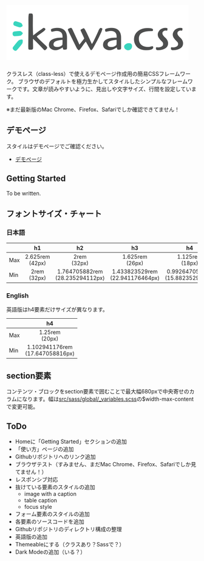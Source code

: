 # [![kawa.css](img/kawacss-logo.svg)](https://kawacss.rriver.dev)

クラスレス（class-less）で使えるデモページ作成用の簡易CSSフレームワーク。
ブラウザのデフォルトを極力生かしてスタイルしたシンプルなフレームワークです。文章が読みやすいように、見出しや文字サイズ、行間を設定しています。

※まだ最新版のMac Chrome、Firefox、Safariでしか確認できてません！

## デモページ
スタイルはデモページでご確認ください。

- [デモページ](https://kawacss.rriver.dev/)

## Getting Started
To be written.

## フォントサイズ・チャート
### 日本語
|| h1 | h2 | h3 | h4 | p |
|--|:--:|:--:|:--:|:--:|:--:|
| Max | 2.625rem<br>(42px) | 2rem<br>(32px) | 1.625rem<br>(26px) | 1.125rem<br>(18px) | 1.0625rem<br>(17px) |
| Min | 2rem<br>(32px) | 1.764705882rem<br>(28.235294112px) | 1.433823529rem<br>(22.941176464px) | 0.992647059rem<br>(15.882352944px) | 0.9375rem<br>(15px) |

### English
英語版はh4要素だけサイズが異なります。

|| h4 |
|--|:--:|
| Max | 1.25rem<br>(20px) |
| Min | 1.102941176rem<br>(17.647058816px) |

## section要素
コンテンツ・ブロックをsection要素で囲むことで最大幅680pxで中央寄せのカラムになります。幅は[src/sass/global/_variables.scss](src/sass/global/_variables.scss)の$width-max-contentで変更可能。

## ToDo
- Homeに「Getting Started」セクションの追加
- 「使い方」ページの追加
- Githubリポジトリへのリンク追加
- ブラウザテスト（すみません、まだMac Chrome、Firefox、Safariでしか見てません！）
- レスポンシブ対応
- 抜けている要素のスタイルの追加
  - image with a caption
  - table caption
  - focus style
- フォーム要素のスタイルの追加
- 各要素のソースコードを追加
- Githubリポジトリのディレクトリ構成の整理
- 英語版の追加
- Themeableにする（クラスあり？Sassで？）
- Dark Modeの追加（いる？）
